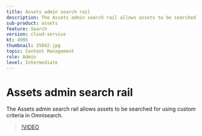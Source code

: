 ```yaml
---
title: Assets admin search rail
description: The Assets admin search rail allows assets to be searched for using custom criteria in Omnisearch.
sub-product: assets
feature: Search
version: cloud-service
kt: 4995
thumbnail: 35842.jpg
topic: Content Management
role: Admin
level: Intermediate
---
```


# Assets admin search rail

The Assets admin search rail allows assets to be searched for using custom criteria in Omnisearch. 

>[!VIDEO](https://video.tv.adobe.com/v/35842/?quality=12&learn=on&hidetitle=true)
